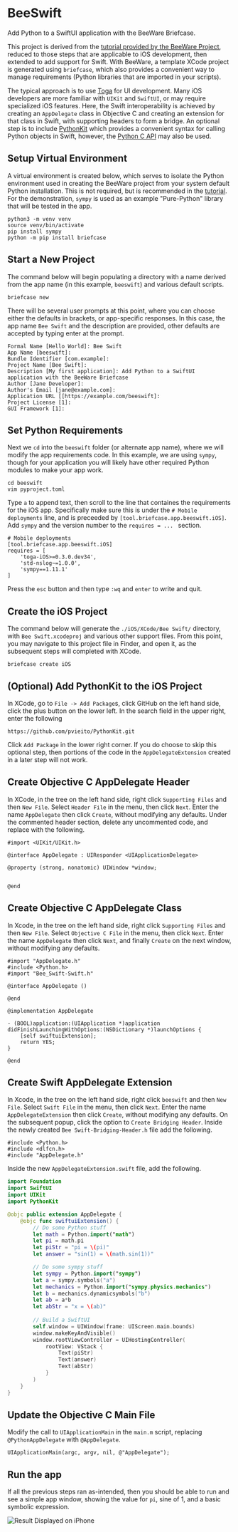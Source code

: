 # BeeSwift
Add Python to a SwiftUI application with the BeeWare Briefcase.

This project is derived from the [tutorial provided by the BeeWare Project](https://docs.beeware.org/en/latest/), reduced to those steps that are applicable to iOS development, then extended to add support for Swift.
With BeeWare, a template XCode project is generated using `briefcase`, which also provides a convenient way to manage requirements (Python libraries that are imported in your scripts).

The typical approach is to use [Toga](https://beeware.org/project/projects/libraries/toga/) for UI development.
Many iOS developers are more familiar with `UIKit` and `SwiftUI`, or may require specialized iOS features.
Here, the Swift interoperability is achieved by creating an `AppDelegate` class in Objective C and creating an extension for that class in Swift, with supporting headers to form a bridge.
An optional step is to include [PythonKit](https://github.com/pvieito/PythonKit) which provides a convenient syntax for calling Python objects in Swift, however, the [Python C API](https://docs.python.org/3/c-api/index.html) may also be used.


## Setup Virtual Environment

A virtual environment is created below, which serves to isolate the Python environment used in creating the BeeWare project from your system default Python installation. 
This is not required, but is recommended in the [tutorial](https://docs.beeware.org/en/latest/).
For the demonstration, `sympy` is used as an example "Pure-Python" library that will be tested in the app.

```
python3 -m venv venv
source venv/bin/activate
pip install sympy
python -m pip install briefcase
```

## Start a New Project

The command below will begin populating a directory with a name derived from the app name (in this example, `beeswift`) and various default scripts.

```
briefcase new
```

There will be several user prompts at this point, where you can choose either the defaults in brackets, or app-specific responses.
In this case, the app name `Bee Swift` and the description are provided, other defaults are accepted by typing enter at the prompt.

```
Formal Name [Hello World]: Bee Swift
App Name [beeswift]:
Bundle Identifier [com.example]:
Project Name [Bee Swift]: 
Description [My first application]: Add Python to a SwiftUI application with the BeeWare Briefcase
Author [Jane Developer]:
Author's Email [jane@example.com]:
Application URL [[https://example.com/beeswift]:
Project License [1]:
GUI Framework [1]:
```

## Set Python Requirements

Next we `cd` into the `beeswift` folder (or alternate app name), where we will modify the app requirements code.
In this example, we are using `sympy`, though for your application you will likely have other required Python modules to make your app work.

```
cd beeswift
vim pyproject.toml
```

Type `a` to append text, then scroll to the line that containes the requirements for the iOS app.
Specifically make sure this is under the `# Mobile deployments` line, and is preceeded by `[tool.briefcase.app.beeswift.iOS]`.
Add `sympy` and the version number to the `requires = ... ` section.

```
# Mobile deployments
[tool.briefcase.app.beeswift.iOS]
requires = [
    'toga-iOS>=0.3.0.dev34',
    'std-nslog~=1.0.0',
    'sympy==1.11.1'
]
```

Press the `esc` button and then type `:wq` and `enter` to write and quit.


## Create the iOS Project

The command below will generate the `./iOS/XCode/Bee Swift/` directory, with `Bee Swift.xcodeproj` and various other support files.
From this point, you may navigate to this project file in Finder, and open it, as the subsequent steps will completed with XCode.

```
briefcase create iOS
```

## (Optional) Add PythonKit to the iOS Project

In XCode, go to `File -> Add Package`s, click GitHub on the left hand side, click the plus button on the lower left.
In the search field in the upper right, enter the following

```
https://github.com/pvieito/PythonKit.git
```

Click `Add Package` in the lower right corner.
If you do choose to skip this optional step, then portions of the code in the `AppDelegateExtension` created in a later step will not work.


## Create Objective C AppDelegate Header

In XCode, in the tree on the left hand side, right click `Supporting Files` and then `New File`.
Select `Header File` in the menu, then click `Next`.
Enter the name `AppDelegate` then click `Create`, without modifying any defaults.
Under the commented header section, delete any uncommented code, and replace with the following.

```objc
#import <UIKit/UIKit.h>

@interface AppDelegate : UIResponder <UIApplicationDelegate>

@property (strong, nonatomic) UIWindow *window;


@end
```

## Create Objective C AppDelegate Class

In Xcode, in the tree on the left hand side, right click `Supporting Files` and then `New File`.
Select `Objective C File` in the menu, then click `Next`.
Enter the name `AppDelegate` then click `Next`, and finally `Create` on the next window, without modifying any defaults.

```objc
#import "AppDelegate.h"
#include <Python.h>
#import "Bee_Swift-Swift.h"

@interface AppDelegate ()

@end

@implementation AppDelegate

- (BOOL)application:(UIApplication *)application didFinishLaunchingWithOptions:(NSDictionary *)launchOptions {
    [self swiftuiExtension];
    return YES;
}

@end
```

## Create Swift AppDelegate Extension

In Xcode, in the tree on the left hand side, right click `beeswift` and then `New File`.
Select `Swift File` in the menu, then click `Next`.
Enter the name `AppDelegateExtension` then click `Create`, without modifying any defaults.
On the subsequent popup, click the option to `Create Bridging Header`.
Inside the newly created `Bee Swift-Bridging-Header.h` file add the following.

```
#include <Python.h>
#include <dlfcn.h>
#include "AppDelegate.h"
```

Inside the new `AppDelegateExtension.swift` file, add the following.

```swift
import Foundation
import SwiftUI
import UIKit
import PythonKit

@objc public extension AppDelegate {
    @objc func swiftuiExtension() {
        // Do some Python stuff
        let math = Python.import("math")
        let pi = math.pi
        let piStr = "pi = \(pi)"
        let answer = "sin(1) = \(math.sin(1))"

        // Do some sympy stuff
        let sympy = Python.import("sympy")
        let a = sympy.symbols("a")
        let mechanics = Python.import("sympy.physics.mechanics")
        let b = mechanics.dynamicsymbols("b")
        let ab = a*b
        let abStr = "x = \(ab)"
        
        // Build a SwiftUI
        self.window = UIWindow(frame: UIScreen.main.bounds)
        window.makeKeyAndVisible()
        window.rootViewController = UIHostingController(
            rootView: VStack {
                Text(piStr)
                Text(answer)
                Text(abStr)
            }
        )
    }
}
```

## Update the Objective C Main File

Modify the call to `UIApplicationMain` in the `main.m` script, replacing `@PythonAppDelegate` with `@AppDelegate`.

```objc
UIApplicationMain(argc, argv, nil, @"AppDelegate");
```

## Run the app

If all the previous steps ran as-intended, then you should be able to run and see a simple app window, showing the value for `pi`, sine of 1, and a basic symbolic expression.

![Result Displayed on iPhone](img/iphoneGraphic.png)
